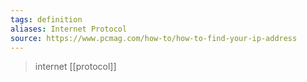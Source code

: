 ```yaml
---
tags: definition
aliases: Internet Protocol
source: https://www.pcmag.com/how-to/how-to-find-your-ip-address
---
```


> internet [[protocol]]